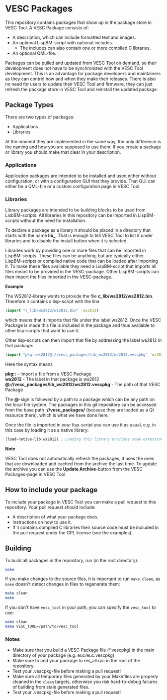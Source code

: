 # VESC Packages

This repository contains packages that show up in the package store in VESC Tool. A VESC Package consists of:

* A description, which can include formatted text and images.
* An optional LispBM-script with optional includes.
	- The includes can also contain one or more compiled C libraries.
* An optional QML-file.

Packages can be pulled and updated from VESC Tool on demand, so their development does not have to be synchronized with the VESC Tool development. This is an advantage for package developers and maintainers as they can control how and when they make their releases. There is also no need for users to update their VESC Tool and firmware, they can just refresh the package store in VESC Tool and reinstall the updated package.

## Package Types

There are two types of packages:

* Applications
* Libraries

At the moment they are implemented in the same way, the only difference is the naming and how you are supposed to use them. If you create a package or library you should make that clear in your description.

### Applications

Application packages are intended to be installed and used either without configuration, or with a configuration GUI that they provide. That GUI can either be a QML-file or a custom configuration page in VESC Tool.

### Libraries

Library packages are intended to be building blocks to be used from LisbBM-scripts. All libraries in this repository can be imported in LispBM-scripts without the need for installation.

To declare a package as a library it should be placed in a directory that starts with the name **lib_**. That is enough to tell VESC Tool to list it under libraries and to disable the install button when it is selected.

Libraries work by providing one or more files that can be imported in LispBM-scripts. These files can be anything, but are typically either LispBM-scripts or compiled native code that can be loaded after importing it. To make these files available they need a LispBM-script that imports all files meant to be provided in the VESC-package. Other LispBM-scripts can then import the files imported in the VESC-package.

**Example**

The WS2812-library wants to provide the file **c_lib/ws2812/ws2812.bin**. Therefore it contains a lisp-script with the line

```clj
(import "c_lib/ws2812/ws2812.bin" 'ws2812)
```

which means that it imports that file under the label ws2812. Once the VESC Package is made this file is included in the package and thus available to other lisp-scripts that want to use it.

Other lisp-scripts can then import that file by addressing the label ws2812 in that package:

```clj
(import "pkg::ws2812@://vesc_packages/lib_ws2812/ws2812.vescpkg" 'ws2812)
```

Here the syntax means

**pkg::** - Import a file from a VESC Package  
**ws2812** - The label in that package is ws2812  
**@://vesc_packages/lib_ws2812/ws2812.vescpkg** - The path of that VESC Package

The **@**-sign is followed by a path to a package which can be any path on the local file system. The packages in this git-repository can be accessed from the base path **://vesc_packages/** (because they are loaded as a Qt resource there), which is what we have done here.

Once the file is imported in your lisp-script you can use it as usual, e.g. in this case by loading it as a native library:

```clj
(load-native-lib ws2812) ; Loading this library provides some extensions to control ws2812 addressable LEDs
```

**Note**

VESC Tool does not automatically refresh the packages, it uses the ones that are downloaded and cached from the archive the last time. To update the archive you can use the **Update Archive**-button from the VESC Packages-page in VESC Tool.

## How to include your package

To include your package in VESC Tool you can make a pull request to this repository. Your pull request should include:

* A description of what your package does.
* Instructions on how to use it.
* If it contains compiled C libraries their source code must be included in the pull request under the GPL license (see the examples).

## Building

To build all packages in the repository, run (in the root directory):
```sh
make
```

If you make changes to the source files, it is important to run `make clean`, as `make` doesn't detect changes in files to regenerate them:
```sh
make clean
make
```

If you don't have `vesc_tool` in your path, you can specify the `vesc_tool` to use:
```sh
make clean
make VESC_TOOL=/path/to/vesc_tool
```

### Notes

* Make sure that you build a VESC Package file (\*.vescpkg) in the main directory of your package (e.g. euc/euc.vescpkg)
* Make sure to add your package to res_all.qrc in the root of the repository.
* Test your .vescpkg-file before making a pull request!
* Make sure all temporary files generated by your Makefiles are properly cleaned in the `clean` targets, otherwise you risk hard-to-debug failures of building from stale generated files.
* Test your .vescpkg-file before making a pull request!
